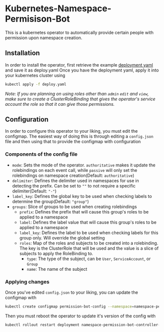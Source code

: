 # Kubernetes-Namespace-Permisison-Bot

This is a kubernetes operator to automatically provide certain people with permission upon namespace creation.


## Installation

In order to install the operator, first retrieve the example [deployment yaml](https://github.com/MrRiptide/Kubernetes-Namespace-Permission-Bot/blob/main/deploy.yaml) and save it as deploy.yaml
Once you have the deployment yaml, apply it into your kubernetes cluster using 

```bash
kubectl apply -f deploy.yaml
```

*Note: If you are planning on using roles other than `admin` `edit` and `view`, make sure to create a ClusterRoleBinding that gives the operator's service account the role so that it can give those permissions.*

## Configuration

In order to configure this operator to your liking, you must edit the configmap. The easiest way of doing this is through editing a `config.json` file and then using that to provide the configmap with configuration

### Components of the config file

- `mode`: Sets the mode of the operator. `authoritative` makes it update the rolebindings on each event call, while `passive` will only set the rolebindings on namespace creation(Default: `authoritative`)
- `delimiter`: Defines the delimiter used in namespaces for use in detecting the prefix. Can be set to `""` to not require a specific delimiter(Default: `"-"`)
- `label_key`: Defines the global key to be used when checking labels to determine the group(Default: `"group"`)
- `groups`: Slice of groups to be used when creating rolebindings
  - `prefix`: Defines the prefix that will cause this group's roles to be applied to a namespace
  - `label`: Defines the label value that will cause this group's roles to be applied to a namespace
  - `label_key`: Defines the label to be used when checking labels for this group only. Will override the global setting
  - `roles`: Map of the roles and subjects to be created into a rolebinding. The key is the ClusterRole that will be used and the value is a slice of subjects to apply the RoleBinding to.
    - `type`: The type of the subject, can be `User`, `ServiceAccount`, or `Group`
    - `name`: The name of the subject


### Applying changes

Once you've edited `config.json` to your liking, you can update the configmap with 

```bash
kubectl create configmap permission-bot-config --namespace=namespace-permission-bot-system --from-file=config.json
```

Then you must reboot the operator to update it's version of the config with

```bash
kubectl rollout restart deployment namespace-permission-bot-controller-manager --namespace=namespace-permission-bot-system
```

